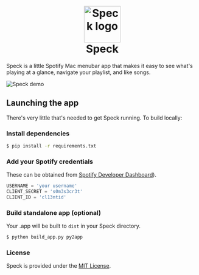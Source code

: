 <h1 align="center">
    <br/>
    <img src="https://user-images.githubusercontent.com/1675353/103448666-531f5380-4c62-11eb-8249-fce021c897cb.png" alt="Speck logo" width="96px">
    <br/>
    Speck
    <br/>
</h1>

Speck is a little Spotify Mac menubar app that makes it easy to see what's playing at a glance, navigate your playlist, and like songs.

![Speck demo](https://user-images.githubusercontent.com/1675353/103448779-eefd8f00-4c63-11eb-89e9-7e61a33bda50.png)

## Launching the app
There's very little that's needed to get Speck running. To build locally:

### Install dependencies
```bash
$ pip install -r requirements.txt
```

### Add your Spotify credentials
These can be obtained from [Spotify Developer Dashboard](https://developer.spotify.com)).
```python
USERNAME = 'your username'
CLIENT_SECRET = 's0m3s3cr3t'
CLIENT_ID = 'cl13ntid'
```
### Build standalone app (optional)
Your .app will be built to `dist` in your Speck directory.
```bash
$ python build_app.py py2app
```

### License
Speck is provided under the [MIT License](https://github.com/misternate/speck/blob/master/LICENSE).

